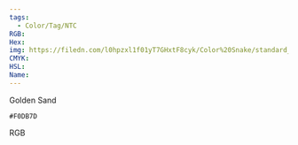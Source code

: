 ```yaml
---
tags:
  - Color/Tag/NTC
RGB:
Hex:
img: https://filedn.com/l0hpzxl1f01yT7GHxtF8cyk/Color%20Snake/standard_csv_to_svg//F0DB7D.svg
CMYK:
HSL:
Name:
---
```

Golden Sand
```palette
#F0DB7D
```
RGB
